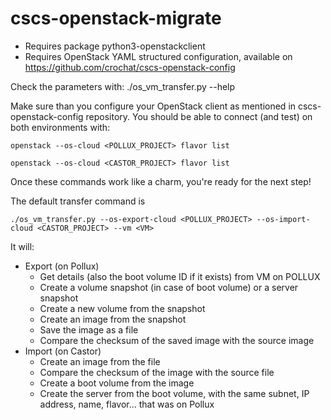 # cscs-openstack-migrate

* Requires package python3-openstackclient
* Requires OpenStack YAML structured configuration, available on https://github.com/crochat/cscs-openstack-config

Check the parameters with:
./os_vm_transfer.py --help

Make sure than you configure your OpenStack client as mentioned in cscs-openstack-config repository.
You should be able to connect (and test) on both environments with:

```
openstack --os-cloud <POLLUX_PROJECT> flavor list
```

```
openstack --os-cloud <CASTOR_PROJECT> flavor list
```

Once these commands work like a charm, you're ready for the next step!

The default transfer command is

```
./os_vm_transfer.py --os-export-cloud <POLLUX_PROJECT> --os-import-cloud <CASTOR_PROJECT> --vm <VM>
```

It will:

* Export (on Pollux)
  * Get details (also the boot volume ID if it exists) from VM on POLLUX
  * Create a volume snapshot (in case of boot volume) or a server snapshot
  * Create a new volume from the snapshot
  * Create an image from the snapshot
  * Save the image as a file
  * Compare the checksum of the saved image with the source image
* Import (on Castor)
  * Create an image from the file
  * Compare the checksum of the image with the source file
  * Create a boot volume from the image
  * Create the server from the boot volume, with the same subnet, IP address, name, flavor... that was on Pollux
